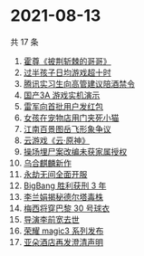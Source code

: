 # 2021-08-13

共 17 条

<!-- BEGIN -->
<!-- 最后更新时间 Fri Aug 13 2021 06:05:55 GMT+0800 (China Standard Time) -->

1. [霍尊《披荆斩棘的哥哥》](https://www.zhihu.com/search?q=霍尊)
1. [过半孩子日均游戏超十时](https://www.zhihu.com/search?q=网络游戏)
1. [腾讯实习生向高管建议陪酒禁令](https://www.zhihu.com/search?q=腾讯实习生)
1. [国产3A 游戏实机演示](https://www.zhihu.com/search?q=神舞幻想·妄之生)
1. [雷军向首批用户发红包](https://www.zhihu.com/search?q=雷军)
1. [女孩在宠物店用门夹死小猫](https://www.zhihu.com/search?q=女孩虐猫)
1. [江南百景图岳飞形象争议](https://www.zhihu.com/search?q=江南百景图)
1. [云游戏《云·原神》](https://www.zhihu.com/search?q=原神)
1. [操场埋尸案改编未获家属授权](https://www.zhihu.com/search?q=操场埋尸案)
1. [乌合麒麟新作](https://www.zhihu.com/search?q=乌合麒麟)
1. [永劫无间全面开服](https://www.zhihu.com/search?q=永劫无间)
1. [BigBang 胜利获刑 3 年](https://www.zhihu.com/search?q=胜利被捕)
1. [李兰娟揭秘德尔塔毒株](https://www.zhihu.com/search?q=德尔塔)
1. [梅西将穿巴黎 30 号球衣](https://www.zhihu.com/search?q=梅西)
1. [导演李前宽去世](https://www.zhihu.com/search?q=李前宽)
1. [荣耀 magic3 系列发布](https://www.zhihu.com/search?q=荣耀手机)
1. [亚朵酒店再发澄清声明](https://www.zhihu.com/search?q=亚朵)

<!-- END -->
